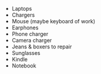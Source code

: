 - Laptops
- Chargers
- Mouse (maybe keyboard of work)
- Earphones
- Phone charger
- Camera charger
- Jeans & boxers to repair
- Sunglasses
- Kindle
- Notebook